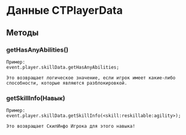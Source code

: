 # Данные CTPlayerData

## Методы

### getHasAnyAbilities()

    Пример:
    event.player.skillData.getHasAnyAbilities;
    
    Это возвращает логическое значение, если игрок имеет какие-либо способности, которые являются разблокировкой.
    

### getSkillInfo(Навык)

    Пример:
    event.player.skillData.getSkillInfo(<skill:reskillable:agility>);
    
    Это возвращает СкилИнфо Игрока для этого навыка!
